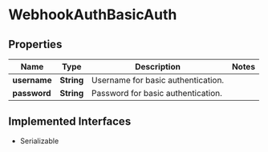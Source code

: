 

# WebhookAuthBasicAuth


## Properties

| Name | Type | Description | Notes |
|------------ | ------------- | ------------- | -------------|
|**username** | **String** | Username for basic authentication. |  |
|**password** | **String** | Password for basic authentication. |  |


## Implemented Interfaces

* Serializable


